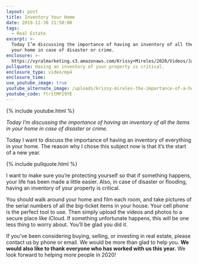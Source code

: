 ```yaml
---
layout: post
title: Inventory Your Home
date: 2019-12-30 21:50:00
tags:
  - Real Estate
excerpt: >-
  Today I’m discussing the importance of having an inventory of all the items in
  your home in case of disaster or crime.
enclosure: >-
  https://vyralmarketing.s3.amazonaws.com/Krissy+Mireles/2020/Videos/January/Inventory+Your+Home+(1).mp4
pullquote: Having an inventory of your property is critical.
enclosure_type: video/mp4
enclosure_time:
use_youtube_image: true
youtube_alternate_image: /uploads/krissy-mireles-the-importance-of-a-home-inventory-youtube-new.jpg
youtube_code: ftritMFI9YE
---
```


{% include youtube.html %}

*Today I’m discussing the importance of having an inventory of all the items in your home in case of disaster or crime.*

Today I want to discuss the importance of having an inventory of everything in your home. The reason why I chose this subject now is that it’s the start of a new year.

{% include pullquote.html %}

I want to make sure you’re protecting yourself so that if something happens, your life has been made a little easier. Also, in case of disaster or flooding, having an inventory of your property is critical.

You should walk around your home and film each room, and take pictures of the serial numbers of all the big-ticket items in your house. Your cell phone is the perfect tool to use. Then simply upload the videos and photos to a secure place like iCloud. If something unfortunate happens, this will be one less thing to worry about. You’ll be glad you did it.&nbsp;

If you’ve been considering buying, selling, or investing in real estate, please contact us by phone or email. We would be more than glad to help you. **We would also like to thank everyone who has worked with us this year.** We look forward to helping more people in 2020\!